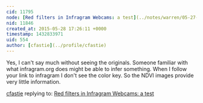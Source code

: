```yaml
---
cid: 11795
node: [Red filters in Infragram Webcams: a test](../notes/warren/05-27-2015/red-filters-in-infragram-webcams-a-test)
nid: 11846
created_at: 2015-05-28 17:26:11 +0000
timestamp: 1432833971
uid: 554
author: [cfastie](../profile/cfastie)
---
```


Yes, I can't say much without seeing the originals. Someone familiar with what  infragram.org does might be able to infer something. When I follow your link to infragram I don't see the color key. So the NDVI images provide very little information.

[cfastie](../profile/cfastie) replying to: [Red filters in Infragram Webcams: a test](../notes/warren/05-27-2015/red-filters-in-infragram-webcams-a-test)

